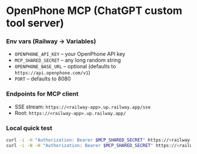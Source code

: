 # OpenPhone MCP (ChatGPT custom tool server)

### Env vars (Railway → Variables)
- `OPENPHONE_API_KEY` – your OpenPhone API key
- `MCP_SHARED_SECRET` – any long random string
- `OPENPHONE_BASE_URL` – optional (defaults to `https://api.openphone.com/v1`)
- `PORT` – defaults to 8080

### Endpoints for MCP client
- SSE stream: `https://<railway-app>.up.railway.app/sse`
- Root: `https://<railway-app>.up.railway.app/`

### Local quick test
```bash
curl -i -H "Authorization: Bearer $MCP_SHARED_SECRET" https://<railway-app>.up.railway.app/
curl -i -N -H "Authorization: Bearer $MCP_SHARED_SECRET" https://<railway-app>.up.railway.app/sse
